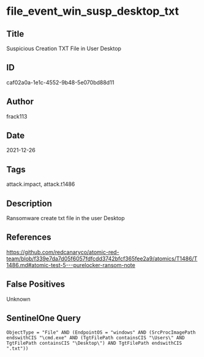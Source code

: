 # file_event_win_susp_desktop_txt

## Title
Suspicious Creation TXT File in User Desktop

## ID
caf02a0a-1e1c-4552-9b48-5e070bd88d11

## Author
frack113

## Date
2021-12-26

## Tags
attack.impact, attack.t1486

## Description
Ransomware create txt file in the user Desktop

## References
https://github.com/redcanaryco/atomic-red-team/blob/f339e7da7d05f6057fdfcdd3742bfcf365fee2a9/atomics/T1486/T1486.md#atomic-test-5---purelocker-ransom-note

## False Positives
Unknown

## SentinelOne Query
```
ObjectType = "File" AND (EndpointOS = "windows" AND (SrcProcImagePath endswithCIS "\cmd.exe" AND (TgtFilePath containsCIS "\Users\" AND TgtFilePath containsCIS "\Desktop\") AND TgtFilePath endswithCIS ".txt"))

```